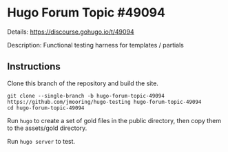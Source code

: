 # Hugo Forum Topic #49094

Details: <https://discourse.gohugo.io/t/49094>

Description: Functional testing harness for templates / partials

## Instructions

Clone this branch of the repository and build the site.

```text
git clone --single-branch -b hugo-forum-topic-49094 https://github.com/jmooring/hugo-testing hugo-forum-topic-49094
cd hugo-forum-topic-49094
```

Run `hugo` to create a set of gold files in the public directory, then copy them to the assets/gold directory.

Run `hugo server` to test.
